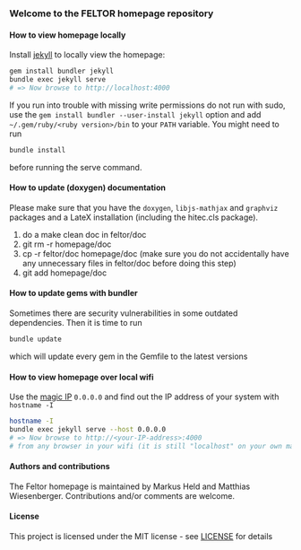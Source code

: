 ### Welcome to the FELTOR homepage repository

#### How to view homepage locally
Install [jekyll](https://jekyllrb.com/) to locally view the homepage:

```sh
gem install bundler jekyll
bundle exec jekyll serve
# => Now browse to http://localhost:4000
```
If you run into trouble with missing write permissions do not run with sudo, use
the `gem install bundler --user-install jekyll` option and add `~/.gem/ruby/<ruby version>/bin` to your `PATH` variable.
You might need to run
```sh
bundle install
```
before running the serve command.

#### How to update (doxygen) documentation

Please make sure that you have the `doxygen`,
`libjs-mathjax` and `graphviz` packages and a LateX installation (including the hitec.cls package).

1. do a make clean doc in feltor/doc
2. git rm -r homepage/doc
3. cp -r feltor/doc homepage/doc (make sure you do not accidentally have any
unnecessary files in feltor/doc before doing this step)
4. git add homepage/doc

#### How to update gems with bundler

Sometimes there are security vulnerabilities in some outdated dependencies.
Then it is time to run

```sh
bundle update
```

which will update every gem in the Gemfile to the latest versions

#### How to view homepage over local wifi
Use the [magic IP](https://en.wikipedia.org/wiki/0.0.0.0) `0.0.0.0` and
find out the IP address of your system with `hostname -I`
```sh
hostname -I
bundle exec jekyll serve --host 0.0.0.0
# => Now browse to http://<your-IP-address>:4000
# from any browser in your wifi (it is still "localhost" on your own machine)
```

#### Authors and contributions

The Feltor homepage is maintained by Markus Held and Matthias Wiesenberger. Contributions and/or comments are welcome.

#### License

This project is licensed under the MIT license - see [LICENSE](LICENSE) for details
